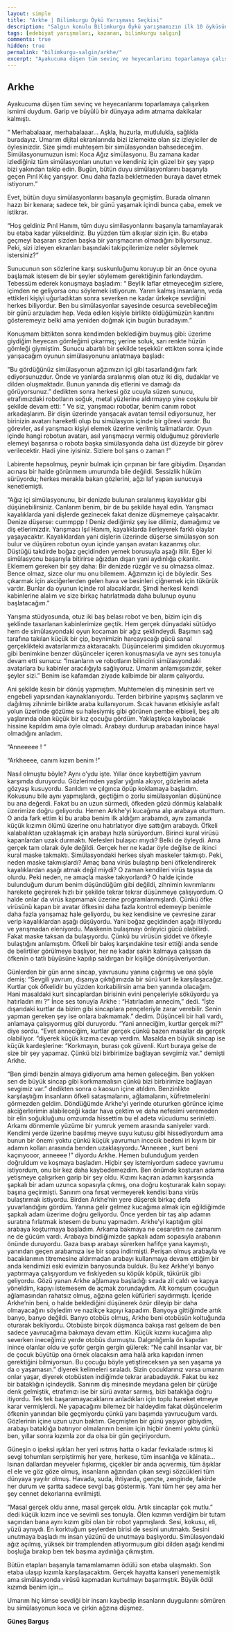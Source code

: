 ```yaml
---
layout: simple
title: "Arkhe | Bilimkurgu Öykü Yarışması Seçkisi"
description: "Salgın konulu Bilimkurgu Öykü yarışmamızın ilk 10 öyküsünden biri Güneş Barguş'un Arkhe öyküsü"
tags: [edebiyat yarışmaları, kazanan, bilimkurgu salgın]
comments: true
hidden: true
permalink: "bilimkurgu-salgin/arkhe/"
excerpt: "Ayakucuma düşen tüm sevinç ve heyecanlarımı toparlamaya çalışırken ismimi duydum. Garip ve büyülü bir dünyaya adım atmama dakikalar kalmıştı."
---
```


## Arkhe

Ayakucuma düşen tüm sevinç ve heyecanlarımı toparlamaya çalışırken ismimi duydum. Garip ve büyülü bir dünyaya adım atmama dakikalar kalmıştı.  

“ Merhabalaaar, merhabalaaar… Aşkla, huzurla, mutlulukla, sağlıkla buradayız. Umarım dijital ekranlarında bizi izlemekte olan siz izleyiciler de öylesinizdir. Size şimdi muhteşem bir simülasyondan bahsedeceğim. Simülasyonumuzun ismi: Koca Ağız simülasyonu. Bu zamana kadar izlediğiniz tüm simülasyonları unutun ve kendiniz için güzel bir şey yapıp bizi yakından takip edin. Bugün, bütün duyu simülasyonlarını başarıyla geçen Pırıl Kılıç yarışıyor. Onu daha fazla bekletmeden buraya davet etmek istiyorum.”  

Evet, bütün duyu simülasyonlarını başarıyla geçmiştim. Burada olmanın hazzı bir kenara; sadece tek, bir günü yaşamak içindi bunca çaba, emek ve istikrar.  

“Hoş geldiniz Pırıl Hanım, tüm duyu similasyonlarını başarıyla tamamlayarak bu etaba kadar yükseldiniz. Bu yüzden tüm alkışlar sizin için. Bu etaba geçmeyi başaran sizden başka bir yarışmacının olmadığını biliyorsunuz. Peki, sizi izleyen ekranları başındaki takipçilerimize neler söylemek istersiniz?”  

Sunucunun son sözlerine karşı suskunluğumu koruyup bir an önce oyuna başlamak istesem de bir şeyler söylemem gerektiğinin farkındaydım. Tebessüm ederek konuşmaya başladım: “ Beylik laflar etmeyeceğim sizlere, içimden ne geliyorsa onu söylemek istiyorum. Yarım kalmış insanların, veda ettikleri kişiyi uğurladıktan sonra severken ne kadar ürkekçe sevdiğini herkes biliyordur. Ben bu simülasyonlar sayesinde cesurca sevebileceğim bir günü arzuladım hep. Veda edilen kişiyle birlikte öldüğümüzün kanıtını gösteremeyiz belki ama yeniden doğmak için bugün buradayım.”  

Konuşmam bittikten sonra kendimden beklediğim buymuş gibi: üzerime giydiğim heyecan gömleğimi çıkarmış; yerine soluk, sarı renkte hüzün gömleği giymiştim. Sunucu abartılı bir şekilde teşekkür ettikten sonra içinde yarışacağım oyunun simülasyonunu anlatmaya başladı:  

“Bu gördüğünüz simülasyonun ağzımızın içi gibi tasarlandığını fark ediyorsunuzdur. Önde ve yanlarda sıralanmış olan otuz iki diş, dudaklar ve dilden oluşmaktadır. Bunun yanında diş etlerini ve damağı da görüyorsunuz.” dedikten sonra herkesi göz ucuyla süzen sunucu, etrafımızdaki robotların soğuk, metal yüzlerine aldırmayıp yine coşkulu bir şekilde devam etti: “ Ve siz, yarışmacı robotlar, benim canım robot arkadaşlarım. Bir dişin üzerinde yarışacak avatarı temsil ediyorsunuz, her birinizin avatarı hareketli olup bu simülasyon içinde bir görevi vardır. Bu görevler, asıl yarışmacı kişiyi elemek üzerine verilmiş talimatlardır. Oyun içinde hangi robotun avatarı, asıl yarışmacıyı vermiş olduğumuz görevlerle elemeyi başarırsa o robota başka simülasyonda daha üst düzeyde bir görev verilecektir. Hadi yine iyisiniz. Sizlere bol şans o zaman !”  

Labirente hapsolmuş, peynir bulmak için çırpınan bir fare gibiydim. Dışarıdan acınası bir halde görünmem umurumda bile değildi. Sessizlik hüküm sürüyordu; herkes merakla bakan gözlerini, ağzı laf yapan sunucuya kenetlemişti.  

“Ağız içi simülasyonunu, bir denizde bulunan sıralanmış kayalıklar gibi düşünebilirsiniz. Canlarım benim, bir de bu şekilde hayal edin. Yarışmacı kayalıklarda yani dişlerde gezinecek fakat denize düşmemeye çalışacaktır. Denize düşerse: cummppp ! Deniz dediğimiz şey ise dilimiz, damağımız ve diş etlerimizdir. Yarışmacı Işıl Hanım, kayalıklarda ilerleyerek farklı olaylar yaşayacaktır. Kayalıklardan yani dişlerin üzerinde düşerse simülasyon son bulur ve düşüren robotun oyun içinde yarışan avatarı kazanmış olur. Düştüğü takdirde boğaz geçidinden yemek borusuyla aşağı itilir. Eğer ki simülasyonu başarıyla bitirirse ağızdan dışarı yani aydınlığa çıkarılır. Eklemem gereken bir şey daha: Bir denizde rüzgâr ve su olmazsa olmaz. Bence olmaz, sizce olur mu onu bilemem. Ağzımızın içi de böyledir. Ses çıkarmak için akciğerlerden gelen hava ve besinleri çiğnemek için tükürük vardır. Bunlar da oyunun içinde rol alacaklardır. Şimdi herkesi kendi kabinlerine alalım ve size birkaç hatırlatmada daha bulunup oyunu başlatacağım.”  

Yarışma stüdyosunda, otuz iki baş belası robot ve ben, bizim için diş şeklinde tasarlanan kabinlerimize geçtik. Hem gerçek dünyadaki sütüdyo hem de simülasyondaki oyun kocaman bir ağız şeklindeydi. Başımın sağ tarafına takılan küçük bir çip, beynimizin harcayacağı gücü sanal gerçeklikteki avatarlarımıza aktaracaktı. Düşüncelerimi şimdiden okuyormuş gibi benimkine benzer düşünceler içeren konuşmasıyla ve aynı ses tonuyla devam etti sunucu: “İnsanların ve robotların bilincini simülasyondaki avatarlara bu kabinler aracılığıyla sağlıyoruz. Umarım anlamışsınızdır, şeker şeyler sizi.” Benim ise kafamdan ziyade kalbimde bir alarm çalıyordu.  

Ani şekilde kesin bir dönüş yapmıştım. Muhtemelen diş minesinin sert ve engebeli yapısından kaynaklanıyordu. Terden birbirine yapışmış saçlarım ve dağılmış zihnimle birlikte araba kullanıyorum. Sıcak havanın etkisiyle asfalt yolun üzerinde gözüme su halesiymiş gibi görünen pembe elbiseli, beş altı yaşlarında olan küçük bir kız çocuğu gördüm. Yaklaştıkça kaybolacak hissine kapıldım ama öyle olmadı. Arabayı durdurup arabadan inince hayal olmadığını anladım.  

“Anneeeee ! ”  

“Arkheeee, canım kızım benim !”  

Nasıl olmuştu böyle? Aynı o’ydu işte. Yıllar önce kaybettiğim yavrum karşımda duruyordu. Gözlerimden yaşlar yığınla akıyor, gözlerim adeta gözyaşı kusuyordu. Sarıldım ve çılgınca öpüp koklamaya başladım. Kokusunu bile aynı yapmışlardı, geçtiğim o zorlu simülasyonları düşününce bu ana değerdi. Fakat bu an uzun sürmedi, öfkeden gözü dönmüş kalabalık üzerimize doğru geliyordu. Hemen Arkhe’yi kucağıma alıp arabaya oturttum. O anda fark ettim ki bu araba benim ilk aldığım arabamdı, aynı zamanda küçük kızımın ölümü üzerine onu hatırlatıyor diye sattığım arabaydı. Öfkeli kalabalıktan uzaklaşmak için arabayı hızla sürüyordum. Birinci kural virüsü kapanlardan uzak durmaktı. Nefesleri bulaşıcı mıydı? Belki de öyleydi. Ama gerçek tam olarak öyle değildi. Gerçek her ne kadar öyle değilse de ikinci kural maske takmaktı. Simülasyondaki herkes siyah maskeler takmıştı. Peki, neden maske takmışlardı? Amaç bana virüs bulaştırıp beni öfkelendirerek kayalıklardan aşağı atmak değil miydi? O zaman kendileri virüs taşısa da olurdu. Peki neden, ne amaçla maske takıyorlardı? O halde içinde bulunduğum durum benim düşündüğüm gibi değildi, zihnimin kıvrımlarını harekete geçirerek hızlı bir şekilde tekrar tekrar düşünmeye çalışıyordum. O halde onlar da virüs kapmamak üzerine programlanmışlardı. Çünkü öfke virüsünü kapan bir avatar öfkesini daha fazla kontrol edemeyip benimle daha fazla yarışamaz hale geliyordu, bu kez kendisine ve çevresine zarar verip kayalıklardan aşağı düşüyordu. Yani boğaz geçidinden aşağı itiliyordu ve yarışmadan eleniyordu.  Maskenin bulaşmayı önleyici gücü olabilirdi. Fakat maske taksan da bulaşıyordu. Çünkü bu virüsün şiddet ve öfkeyle bulaştığını anlamıştım. Öfkeli bir bakış karşındakine tesir ettiği anda sende de belirtiler görülmeye başlıyor, her ne kadar sakin kalmaya çalışsan da öfkenin o tatlı büyüsüne kapılıp saldırgan bir kişiliğe dönüşüveriyordun.  

Günlerden bir gün anne sincap, yavrusunu yanına çağırmış ve ona şöyle demiş: “Sevgili yavrum, dışarıya çıktığımızda bir sürü kurt ile karşılaşacağız. Kurtlar çok öfkelidir bu yüzden korkabilirsin ama ben yanında olacağım. Hani masaldaki kurt sincaplardan birisinin evini pençeleriyle söküyordu ya hatırladın mı ?” İnce ses tonuyla Arkhe : “Hatırladım annecim,” dedi. “İşte dışarıdaki kurtlar da bizim gibi sincaplara pençeleriyle zarar verebilir. Senin yapman gereken şey ise onlara bakmamak.” dedim. Düşünceli bir hali vardı, anlamaya çalışıyormuş gibi duruyordu. “Yani anneciğim, kurtlar gerçek mi?” diye sordu. “Evet anneciğim, kurtlar gerçek çünkü bazen masallar da gerçek olabiliyor. ”diyerek küçük kızıma cevap verdim. Masalda en büyük sincap ise küçük kardeşlerine: “Korkmayın, burası çok güvenli. Kurt buraya gelse de size bir şey yapamaz. Çünkü bizi birbirimize bağlayan sevgimiz var.” demişti Arkhe.  

“Ben şimdi benzin almaya gidiyorum ama hemen geleceğim. Ben yokken sen de büyük sincap gibi korkmamalısın çünkü bizi birbirimize bağlayan sevgimiz var.” dedikten sonra o kaosun içine atıldım. Benzinlikte karşılaştığım insanların öfkeli sataşmalarını, ağlamalarını, küfretmelerini görmezden geldim. Döndüğümde Arkhe’yi yerinde otururken görünce içime akciğerlerimin alabileceği kadar hava çektim ve daha nefesimi veremeden bir elin soğukluğunu omzumda hissettim bu el adeta vücudumu serinletti. Arkamı dönmemle yüzüme bir yumruk yemem arasında saniyeler vardı. Kendimi yerde üzerine basılmış meyve suyu kutusu gibi hissediyordum ama bunun bir önemi yoktu çünkü küçük yavrumun incecik bedeni iri kıyım bir adamın kolları arasında benden uzaklaşıyordu.“Anneeee , kurt beni kaçırıyooor, anneeee !” diyordu Arkhe. Hemen bulunduğum yerden doğruldum ve koşmaya başladım. Hiçbir şey istemiyordum sadece yavrumu istiyordum, onu bir kez daha kaybedemezdim. Ben önümde koşturan adama yetişmeye çalışırken garip bir şey oldu. Kızımı kaçıran adamın karşısında şapkalı bir adam uzunca sopasıyla çıkmış, ona doğru koşturarak kalın sopayı başına geçirmişti. Sanırım ona fırsat vermeyerek kendisi bana virüs bulaştırmak istiyordu. Birden Arkhe’nin yere düşerek birkaç defa yuvarlandığını gördüm. Yanına gelir gelmez kucağıma almak için eğildiğimde şapkalı adam üzerime doğru geliyordu. Önce yerden bir taş alıp adamın suratına fırlatmak istesem de bunu yapmadım. Arkhe’yi kaptığım gibi arabaya koşturmaya başladım. Arkama bakmaya ne cesaretim ne zamanım ne de gücüm vardı. Arabaya bindiğimizde şapkalı adam sopasıyla arabanın önünde duruyordu. Gaza basıp arabayı sürerken hafifçe yana kaymıştı, yanından geçen arabamıza ise bir sopa indirmişti. Perişan olmuş arabayla ve bacaklarımın titremesine aldırmadan arabayı kullanmaya devam ettiğim bir anda kendimizi eski evimizin banyosunda bulduk. Bu kez Arkhe’yi banyo yaptırmaya çalışıyordum ve fıskiyeden su köpük köpük, tükürük gibi geliyordu. Gözü yanan Arkhe ağlamaya başladığı sırada zil çaldı ve kapıya yöneldim, kapıyı istemesem de açmak zorundaydım. Alt komşum çocuğun ağlamasından rahatsız olmuş, ağzına gelen küfürleri saydırmıştı. İçeride Arkhe’nin beni, o halde beklediğini düşünerek özür dileyip bir daha olmayacağını söyledim ve nazikçe kapıyı kapadım. Banyoya gittiğimde artık banyo, banyo değildi. Banyo otobüs olmuş, Arkhe beni otobüsün koltuğunda oturarak bekliyordu. Otobüste birçok düşmanca bakışa rast gelsem de ben sadece yavrucağıma bakmaya devam ettim. Küçük kızımı kucağıma alıp severken ineceğimiz yerde otobüs durmuştu. Dalgınlığımla ön kapıdan inince olanlar oldu ve şoför gergin gergin gülerek: “Ne cahil insanlar var, bir de çocuk büyütüp ona örnek olacaksın ama halâ arka kapıdan inmen gerektiğini bilmiyorsun. Bu çocuğu böyle yetiştireceksen ya sen yaşama ya da o yaşamasın.” diyerek kelimeleri sıraladı. Sizin çocuklarınız varsa umarım onlar yaşar, diyerek otobüsten indiğimde tekrar arabadaydık. Fakat bu kez bir bataklığın içindeydik. Sanırım diş minesinde meydana gelen bir çürüğe denk gelmiştik, etrafımızı ise bir sürü avatar sarmış, bizi bataklığa doğru itiyordu. Tek tek başaramayacaklarını anladıkları için toplu hareket etmeye karar vermişlerdi. Ne yapacağımı bilemez bir haldeydim fakat düşüncelerim öfkenin yanından bile geçmiyordu çünkü yanı başımda yavrucuğum vardı. Gözlerinin içine uzun uzun baktım. Geçmişten bir günü yaşıyor gibiydim, arabayı bataklığa batırıyor olmalarının benim için hiçbir önemi yoktu çünkü ben, yıllar sonra kızımla zor da olsa bir gün geçiriyordum.  

Güneşin o ipeksi ışıkları her yeri ısıtmış hatta o kadar fevkalade ısıtmış ki sevgi tohumları serpiştirmiş her yere, herkese, tüm insanlığa ve kâinata… Isınan dallardan meyveler fışkırmış, çiçekler bir anda açıvermiş, tüm âşıklar el ele ve göz göze olmuş, insanların ağzından çıkan sevgi sözcükleri tüm dünyaya yayılır olmuş. Havada, suda, ihtiyarda, gençte, zenginde, fakirde her durum ve şartta sadece sevgi baş göstermiş. Yani tüm her şey ama her şey cennet dekorlarına evrilmişti.  

“Masal gerçek oldu anne, masal gerçek oldu. Artık sincaplar çok mutlu.” dedi küçük kızım ince ve sevimli ses tonuyla. Ölen kızımın verdiğim bir tutam saçından bana aynı kızım gibi olan bir robot yapmışlardı. Sesi, kokusu, eli, yüzü aynıydı. En korktuğum şeylerden birisi de sesini unutmaktı. Sesini unutmaya başladı mı insan yüzünü de unutmaya başlıyordu. Simülasyondaki ağız açılmış, yüksek bir tramplenden atlıyormuşum gibi dilden aşağı kendimi boşluğa bırakıp ben tek başıma aydınlığa çıkmıştım.  

Bütün etapları başarıyla tamamlamamın ödülü son etaba ulaşmaktı. Son etaba ulaşıp kızımla karşılaşacaktım. Gerçek hayatta kanseri yenememiştik ama simülasyonda virüsü kapmadan kurtulmayı başarmıştık. Büyük ödül kızımdı benim için…  

Umarım hiç kimse sevdiği bir insanı kaybedip insanların duygularını sömüren bu simülasyonun koca ve çirkin ağzına düşmez.  

**Güneş Barguş**
